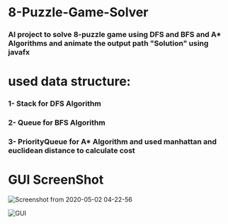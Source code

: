 # 8-Puzzle-Game-Solver
### AI project to solve 8-puzzle game using DFS and BFS and A* Algorithms and animate the output path "Solution" using javafx

# used data structure:
### 1- Stack for DFS Algorithm
### 2- Queue for BFS Algorithm
### 3- PriorityQueue for A* Algorithm and used manhattan and euclidean distance to calculate cost

# GUI ScreenShot

![Screenshot from 2020-05-02 04-22-56](https://user-images.githubusercontent.com/39191037/80852900-ae5cfa00-8c2c-11ea-935b-9882104d9a81.png)

![GUI](https://user-images.githubusercontent.com/39191037/80852870-5faf6000-8c2c-11ea-9883-3530a3554032.GIF)


